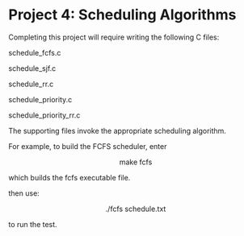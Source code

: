 # Project 4: Scheduling Algorithms
Completing this project will require writing the following C files:

schedule_fcfs.c

schedule_sjf.c

schedule_rr.c

schedule_priority.c

schedule_priority_rr.c

The supporting files invoke the appropriate scheduling algorithm. 

For example, to build the FCFS scheduler, enter

<center>make fcfs</center>

which builds the fcfs executable file.

then use:

<center>./fcfs schedule.txt</center>

to run the test.
